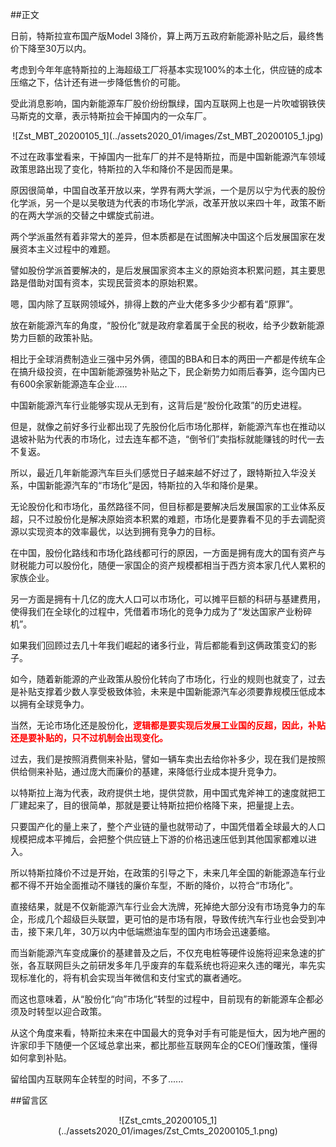 ##正文

日前，特斯拉宣布国产版Model 3降价，算上两万五政府新能源补贴之后，最终售价下降至30万以内。

考虑到今年年底特斯拉的上海超级工厂将基本实现100%的本土化，供应链的成本压缩之下，估计还有进一步降低售价的可能。

受此消息影响，国内新能源车厂股价纷纷飘绿，国内互联网上也是一片吹嘘钢铁侠马斯克的文章，表示特斯拉会干掉国内的一众车厂。

 <div align="center">![Zst_MBT_20200105_1](../assets2020_01/images/Zst_MBT_20200105_1.jpg)</div>

不过在政事堂看来，干掉国内一批车厂的并不是特斯拉，而是中国新能源汽车领域政策思路出现了变化，特斯拉的入华和降价不是因而是果。

原因很简单，中国自改革开放以来，学界有两大学派，一个是厉以宁为代表的股份化学派，另一个是以吴敬琏为代表的市场化学派，改革开放以来四十年，政策不断的在两大学派的交替之中螺旋式前进。

两个学派虽然有着非常大的差异，但本质都是在试图解决中国这个后发展国家在发展资本主义过程中的难题。

譬如股份学派首要解决的，是后发展国家资本主义的原始资本积累问题，其主要思路是借助对国有资本，实现民营资本的原始积累。

嗯，国内除了互联网领域外，排得上数的产业大佬多多少少都有着“原罪”。

放在新能源汽车的角度，“股份化”就是政府拿着属于全民的税收，给予少数新能源势力巨额的政策补贴。

相比于全球消费制造业三强中另外俩，德国的BBA和日本的两田一产都是传统车企在搞升级投资，在中国新能源强势补贴之下，民企新势力如雨后春笋，迄今国内已有600余家新能源造车企业.....

中国新能源汽车行业能够实现从无到有，这背后是“股份化政策”的历史进程。

但是，就像之前好多行业都出现了先股份化后市场化那样，新能源汽车也在推动以退坡补贴为代表的市场化，过去连车都不造，“倒爷们”卖指标就能赚钱的时代一去不复返。

所以，最近几年新能源汽车巨头们感觉日子越来越不好过了，跟特斯拉入华没关系，中国新能源汽车的“市场化”是因，特斯拉的入华和降价是果。

无论股份化和市场化，虽然路径不同，但目标都是要解决后发展国家的工业体系反超，只不过股份化是解决原始资本积累的难题，市场化是要靠看不见的手去调配资源以实现资本的效率最优，以达到拥有竞争力的目标。

在中国，股份化路线和市场化路线都可行的原因，一方面是拥有庞大的国有资产与财税能力可以股份化，随便一家国企的资产规模都相当于西方资本家几代人累积的家族企业。

另一方面是拥有十几亿的庞大人口可以市场化，可以摊平巨额的科研与基建费用，使得我们在全球化的过程中，凭借着市场化的竞争力成为了“发达国家产业粉碎机”。

如果我们回顾过去几十年我们崛起的诸多行业，背后都能看到这俩政策变幻的影子。

如今，随着新能源的产业政策从股份化转向了市场化，行业的规则也就变了，过去是补贴支撑着少数人享受极致体验，未来是中国新能源汽车必须要靠规模压低成本以拥有全球竞争力。

当然，无论市场化还是股份化，<font color = red>**逻辑都是要实现后发展工业国的反超，因此，补贴还是要补贴的，只不过机制会出现变化。**</font>

过去，我们是按照消费侧来补贴，譬如一辆车卖出去给你补多少，现在我们是按照供给侧来补贴，通过庞大而廉价的基建，来降低行业成本提升竞争力。

以特斯拉上海为代表，政府提供土地，提供贷款，用中国式鬼斧神工的速度就把工厂建起来了，目的很简单，那就是要让特斯拉把价格降下来，把量提上去。

只要国产化的量上来了，整个产业链的量也就带动了，中国凭借着全球最大的人口规模把成本平摊后，会把整个供应链上下游的价格迅速压低到其他国家都难以进入。

所以特斯拉降价不过是开始，在政策的引导之下，未来几年全国的新能源造车行业都不得不开始全面推动不赚钱的廉价车型，不断的降价，以符合“市场化”。

直接结果，就是不仅新能源汽车行业会大洗牌，死掉绝大部分没有市场竞争力的车企，形成几个超级巨头联盟，更可怕的是市场有限，导致传统汽车行业也会受到冲击，接下来几年，30万以内中低端燃油车型的国内市场会迅速萎缩。

而当新能源汽车变成廉价的基建普及之后，不仅充电桩等硬件设施将迎来急速的扩张，各互联网巨头之前研发多年几乎废弃的车载系统也将迎来久违的曙光，率先实现标准化的，将有机会实现当年微信和支付宝式的赢者通吃。

而这也意味着，从“股份化“向”市场化“转型的过程中，目前现有的新能源车企都必须及时转型以迎合政策。

从这个角度来看，特斯拉未来在中国最大的竞争对手有可能是恒大，因为地产圈的许家印手下随便一个区域总拿出来，都比那些互联网车企的CEO们懂政策，懂得如何拿到补贴。

留给国内互联网车企转型的时间，不多了......

##留言区
 <div align="center">![Zst_cmts_20200105_1](../assets2020_01/images/Zst_Cmts_20200105_1.png)</div>